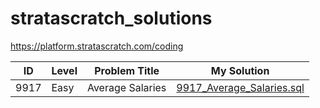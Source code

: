 # stratascratch_solutions

https://platform.stratascratch.com/coding

| ID | Level | Problem Title | My Solution |
| --- | --- | --- | --- |
| 9917 | Easy | Average Salaries | [9917_Average_Salaries.sql](https://github.com/yeungbur/stratascratch_solutions/blob/main/easy/9917_Average_Salaries.sql) |
